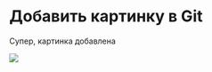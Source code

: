 # Добавить картинку в Git

Супер, картинка добавлена

![](https://w-dog.ru/wallpaper/raj-na-zemle-kally/id/306388/)